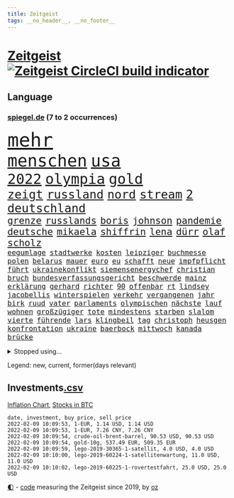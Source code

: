 ```yaml
---
title: Zeitgeist
tags: __no_header__, __no_footer__
---
```


# [Zeitgeist](https://oliz.io/zeitgeist/) [![Zeitgeist CircleCI build indicator](https://circleci.com/gh/ooz/zeitgeist.svg?style=shield)](https://circleci.com/gh/ooz/zeitgeist)

## Language

<h3><a href="https://www.spiegel.de" target="_blank">spiegel.de</a> (7 to 2 occurrences)</h3>
<p style="font-family:monospace">
<span style="font-size:32pt"><a href="news_links.html#mehr" class="current">mehr</a></span>
<br>
<span style="font-size:28pt"><a href="news_links.html#menschen" class="current">menschen</a></span>
<span style="font-size:28pt"><a href="news_links.html#usa" class="current">usa</a></span>
<br>
<span style="font-size:24pt"><a href="news_links.html#2022" class="current">2022</a></span>
<span style="font-size:24pt"><a href="news_links.html#olympia" class="current">olympia</a></span>
<span style="font-size:24pt"><a href="news_links.html#gold" class="current">gold</a></span>
<br>
<span style="font-size:20pt"><a href="news_links.html#zeigt" class="current">zeigt</a></span>
<span style="font-size:20pt"><a href="news_links.html#russland" class="current">russland</a></span>
<span style="font-size:20pt"><a href="news_links.html#nord" class="current">nord</a></span>
<span style="font-size:20pt"><a href="news_links.html#stream" class="current">stream</a></span>
<span style="font-size:20pt"><a href="news_links.html#2" class="current">2</a></span>
<span style="font-size:20pt"><a href="news_links.html#deutschland" class="current">deutschland</a></span>
<br>
<span style="font-size:16pt"><a href="news_links.html#grenze" class="current">grenze</a></span>
<span style="font-size:16pt"><a href="news_links.html#russlands" class="current">russlands</a></span>
<span style="font-size:16pt"><a href="news_links.html#boris" class="current">boris</a></span>
<span style="font-size:16pt"><a href="news_links.html#johnson" class="current">johnson</a></span>
<span style="font-size:16pt"><a href="news_links.html#pandemie" class="current">pandemie</a></span>
<span style="font-size:16pt"><a href="news_links.html#deutsche" class="current">deutsche</a></span>
<span style="font-size:16pt"><a href="news_links.html#mikaela" class="current">mikaela</a></span>
<span style="font-size:16pt"><a href="news_links.html#shiffrin" class="current">shiffrin</a></span>
<span style="font-size:16pt"><a href="news_links.html#lena" class="current">lena</a></span>
<span style="font-size:16pt"><a href="news_links.html#dürr" class="current">dürr</a></span>
<span style="font-size:16pt"><a href="news_links.html#olaf" class="current">olaf</a></span>
<span style="font-size:16pt"><a href="news_links.html#scholz" class="current">scholz</a></span>
<br>
<span style="font-size:12pt"><a href="news_links.html#eegumlage" class="current">eegumlage</a></span>
<span style="font-size:12pt"><a href="news_links.html#stadtwerke" class="new">stadtwerke</a></span>
<span style="font-size:12pt"><a href="news_links.html#kosten" class="current">kosten</a></span>
<span style="font-size:12pt"><a href="news_links.html#leipziger" class="current">leipziger</a></span>
<span style="font-size:12pt"><a href="news_links.html#buchmesse" class="new">buchmesse</a></span>
<span style="font-size:12pt"><a href="news_links.html#polen" class="current">polen</a></span>
<span style="font-size:12pt"><a href="news_links.html#belarus" class="current">belarus</a></span>
<span style="font-size:12pt"><a href="news_links.html#mauer" class="current">mauer</a></span>
<span style="font-size:12pt"><a href="news_links.html#euro" class="current">euro</a></span>
<span style="font-size:12pt"><a href="news_links.html#eu" class="current">eu</a></span>
<span style="font-size:12pt"><a href="news_links.html#schafft" class="current">schafft</a></span>
<span style="font-size:12pt"><a href="news_links.html#neue" class="current">neue</a></span>
<span style="font-size:12pt"><a href="news_links.html#impfpflicht" class="current">impfpflicht</a></span>
<span style="font-size:12pt"><a href="news_links.html#führt" class="current">führt</a></span>
<span style="font-size:12pt"><a href="news_links.html#ukrainekonflikt" class="current">ukrainekonflikt</a></span>
<span style="font-size:12pt"><a href="news_links.html#siemensenergychef" class="new">siemensenergychef</a></span>
<span style="font-size:12pt"><a href="news_links.html#christian" class="current">christian</a></span>
<span style="font-size:12pt"><a href="news_links.html#bruch" class="current">bruch</a></span>
<span style="font-size:12pt"><a href="news_links.html#bundesverfassungsgericht" class="current">bundesverfassungsgericht</a></span>
<span style="font-size:12pt"><a href="news_links.html#beschwerde" class="current">beschwerde</a></span>
<span style="font-size:12pt"><a href="news_links.html#mainz" class="current">mainz</a></span>
<span style="font-size:12pt"><a href="news_links.html#erklärung" class="current">erklärung</a></span>
<span style="font-size:12pt"><a href="news_links.html#gerhard" class="current">gerhard</a></span>
<span style="font-size:12pt"><a href="news_links.html#richter" class="current">richter</a></span>
<span style="font-size:12pt"><a href="news_links.html#90" class="current">90</a></span>
<span style="font-size:12pt"><a href="news_links.html#offenbar" class="current">offenbar</a></span>
<span style="font-size:12pt"><a href="news_links.html#rt" class="current">rt</a></span>
<span style="font-size:12pt"><a href="news_links.html#lindsey" class="new">lindsey</a></span>
<span style="font-size:12pt"><a href="news_links.html#jacobellis" class="new">jacobellis</a></span>
<span style="font-size:12pt"><a href="news_links.html#winterspielen" class="current">winterspielen</a></span>
<span style="font-size:12pt"><a href="news_links.html#verkehr" class="current">verkehr</a></span>
<span style="font-size:12pt"><a href="news_links.html#vergangenen" class="current">vergangenen</a></span>
<span style="font-size:12pt"><a href="news_links.html#jahr" class="current">jahr</a></span>
<span style="font-size:12pt"><a href="news_links.html#birk" class="new">birk</a></span>
<span style="font-size:12pt"><a href="news_links.html#ruud" class="new">ruud</a></span>
<span style="font-size:12pt"><a href="news_links.html#vater" class="current">vater</a></span>
<span style="font-size:12pt"><a href="news_links.html#parlaments" class="current">parlaments</a></span>
<span style="font-size:12pt"><a href="news_links.html#olympischen" class="current">olympischen</a></span>
<span style="font-size:12pt"><a href="news_links.html#nächste" class="current">nächste</a></span>
<span style="font-size:12pt"><a href="news_links.html#lauf" class="current">lauf</a></span>
<span style="font-size:12pt"><a href="news_links.html#wohnen" class="current">wohnen</a></span>
<span style="font-size:12pt"><a href="news_links.html#großzügiger" class="new">großzügiger</a></span>
<span style="font-size:12pt"><a href="news_links.html#tote" class="current">tote</a></span>
<span style="font-size:12pt"><a href="news_links.html#mindestens" class="current">mindestens</a></span>
<span style="font-size:12pt"><a href="news_links.html#starben" class="current">starben</a></span>
<span style="font-size:12pt"><a href="news_links.html#slalom" class="current">slalom</a></span>
<span style="font-size:12pt"><a href="news_links.html#vierte" class="current">vierte</a></span>
<span style="font-size:12pt"><a href="news_links.html#führende" class="current">führende</a></span>
<span style="font-size:12pt"><a href="news_links.html#lars" class="current">lars</a></span>
<span style="font-size:12pt"><a href="news_links.html#klingbeil" class="current">klingbeil</a></span>
<span style="font-size:12pt"><a href="news_links.html#tag" class="current">tag</a></span>
<span style="font-size:12pt"><a href="news_links.html#christoph" class="current">christoph</a></span>
<span style="font-size:12pt"><a href="news_links.html#heusgen" class="current">heusgen</a></span>
<span style="font-size:12pt"><a href="news_links.html#konfrontation" class="current">konfrontation</a></span>
<span style="font-size:12pt"><a href="news_links.html#ukraine" class="current">ukraine</a></span>
<span style="font-size:12pt"><a href="news_links.html#baerbock" class="current">baerbock</a></span>
<span style="font-size:12pt"><a href="news_links.html#mittwoch" class="current">mittwoch</a></span>
<span style="font-size:12pt"><a href="news_links.html#kanada" class="current">kanada</a></span>
<span style="font-size:12pt"><a href="news_links.html#brücke" class="current">brücke</a></span>
</p>
<details>
<summary>Stopped using...</summary>
<p class="former" style="font-size:12pt">
bewaffnete(476) libanon(476) scheinen(476) schrieb(476) beschreibt(475) fort(475) lautet(475) locker(475) strand(475) verhandelt(475) behandlung(474) bücher(474) dinge(474) million(474) müssten(474) pakistan(474) schatten(474) wut(474) bar(473) becker(473) bundespolizei(473) diskussion(473) entdeckte(473) haseloff(473) innenstadt(473) lebenslanger(473) leere(473) main(473) wen(473) you(473) österreichische(473) abenteuer(472) aufgefordert(472) emma(472) geworfen(472) kritiker(472) privaten(472) reiche(472) schlimmer(472) terroristen(472) umwelt(472) antarktis(471) badenwürttembergs(471) besitzer(471) einzelne(471) gutes(471) liege(471) paare(471) werk(471) überlebte(471) bmw(470) elektroauto(470) froh(470) medizin(470) mordfall(470) stefan(470) streiks(470) zahlt(470) analyse(469) angeklagter(469) anscheinend(469) bildungsministerin(469) bitte(469) brachte(469) dominiert(469) großaufgebot(469) kieler(469) pariser(469) reformen(469) riss(469) teheran(469) aktien(468) beschluss(468) coronainfektionen(468) dach(468) ehre(468) erscheinen(468) gewissen(468) greta(468) herzogin(468) kapitän(468) kolumne(468) la(468) mangelt(468) nicola(468) schaltet(468) stärken(468) thunberg(468) belasten(467) beweisen(467) flüchtlinge(467) gewaltig(467) negativ(467) spdpolitikerin(467) umso(467) zeremonie(467) überrascht(467) arsenal(466) attentat(466) aufeinander(466) benzin(466) beteiligten(466) jahrzehnte(466) kanzleramt(466) konflikte(466) messer(466) phase(466) quote(466) senken(466) unterschiedlich(466) amerika(465) anschläge(465) bull(465) fußballprofi(465) grünheide(465) moderator(465) niederlagen(465) red(465) spekuliert(465) trauer(465) zusammenarbeit(465) zwillinge(465) angesteckt(464) behandeln(464) csuchef(464) endgültig(464) geschlagen(464) jobs(464) lionel(464) messi(464) natur(464) r(464) rand(464) tweet(464) verbreitung(464) vorübergehend(464) 99(463) beginnen(463) debatten(463) durften(463) ermöglicht(463) ertragen(463) klimaschützer(463) medikament(463) zuversicht(463) 16jährige(462) 33(462) bestellt(462) forderte(462) hände(462) kostenlose(462) lastwagen(462) rettungsschiff(462) aufnahme(461) dänischen(461) irans(461) kindesmissbrauch(461) sprang(461) standen(461) umsatz(461) update(461) aufbauen(460) drastische(460) august(459) freude(459) qualifikation(459) yorks(459) angeklagten(458) herrschen(458) reagierten(458) taiwan(458) volle(458) franziskus(457) massenhaft(457) ministerpräsidentin(457) perfekte(457) wälder(457) attila(456) aufklären(456) ehe(456) einsetzen(456) gesamten(456) hildmann(456) klimapolitik(456) souverän(456) verfehlt(456) verzweiflung(456) automobilgeschichte(455) begeisterten(455) eklat(455) kinos(455) leichtathletik(455) schlicht(455) tiefen(455) vermeintlichen(455) verschwanden(455) verzögern(455) zahlte(455) zugelassen(455) genehmigung(454) aufstellen(453) überlassen(453) gedanken(452) kate(452) konsum(452) letztes(452) patient(452) 28(451) beschlagnahmt(451) erschienen(451) fernsehen(451) gestritten(451) wien(451) 1000(450) erdbeben(450) monats(450) rose(450) seltsame(450) milliardenhöhe(449) vorgelegt(449) ereignisse(448) erschießt(448) mancher(448) präsenzunterricht(448) rasen(448) anzeichen(447) einiger(447) general(447) parallelen(447) pfund(447) kontaktbeschränkungen(446) nachts(446) ute(446) fehlten(445) kostenlos(445) verzeichnet(445) begrüßt(444) strenger(444) schlugen(443) enttäuschung(442) gouverneur(442) konferenz(442) empfehlung(441) fußballem(441) hängen(441) terrorismus(441) überschritten(441) vermeintlich(440) vertagt(440) ältere(440) sydney(439) überfahren(439) fußballwm(438) geborgen(437) läden(437) rutschte(437) uhaft(437) dramatischen(436) runden(436) kapitel(435) afghanische(434) erforscht(434) erhöhung(433) anlegen(432) gefühl(432) lebensgefährlich(431) schmerz(431) versorgung(431) praxis(429) vermissten(429) verschafft(429) schritten(427) athletinnen(425) gesundheitliche(425) günther(425) tuchel(425) missachtung(424) claus(423) anderswo(422) missbrauchskomplex(421) eingeräumt(420) ferien(419) service(419) tragischen(419) drohne(417) gebieten(416) sicherheitsvorkehrungen(416) farbe(415) härtere(415) impfzentrum(414) sprit(414) renommierten(412) superwahljahr(412) gala(409) klarheit(409) lieferengpässe(409) mängel(406) fotografieren(405) ärgern(405) aktionen(400) gelangt(399) interviews(398) regimes(397) befunden(395) behindert(393) seniorin(386) einsatzkräften(381) mangelnde(379) trocken(378) dürre(375) kuba(375) schwangerschaftsabbrüche(374) stationiert(374) technische(366) übers(366) cent(364) schuf(362) juristische(360) luxemburg(359) trinken(348) stromnetz(346) taucher(346) homeschooling(344) benannt(337) neuanfang(332) j(329) indiens(327) rausch(323) krimi(316) einstecken(312) elfjährigen(311) rum(311) ärmsten(309) konservative(306) angefeindet(305) gregor(305) dementieren(301) besetzen(295) zypern(291) 22jähriger(289) angebote(289) witwe(289) blut(286) greenpeace(284) scharfen(284) wüste(282) werte(280) fasst(275) willkommen(272) zwischenfall(271) zufriedener(270) lebensgefährliche(269) afghanischen(265) millionensumme(261) übergriff(250) vorreiter(248) 25jährige(247) rebellen(247) zurückzukehren(246) ausgewählt(245) birgt(245) beworfen(244) historikerin(243) schwerste(243) waldbrände(241) 38(240) bond(240) meilenstein(240) eingeholt(237) romane(236) ängste(236) autofahrern(235) eingestürzt(235) fossile(234) ständigen(233) ungeimpft(232) gesprungen(231) müll(230) impfquote(229) tank(229) banden(227) kohlekraftwerke(227) todesdrohungen(227) bitteren(225) fünfjähriger(224) hit(224) spitzen(224) minsk(223) darstellung(222) sechzigerjahre(221) zusammenarbeiten(221) hakt(220) welterfolg(220) tribüne(217) formiert(216) ifoumfrage(216) stundenlang(216) biss(215) belgischen(214) regenfälle(214) temperatur(214) jemals(213) rechtswidrig(213) asylanträge(212) truppe(212) brannte(210) terroranschlag(210) leichten(209) ausschnitte(208) lloyd(208) schäumt(208) strikt(208) hollywoodstar(207) volk(207) 28jähriger(205) irre(205) journal(205) kroatien(205) potenzielle(204) aufgeflogen(203) seenot(203) britisches(200) andauernde(199) furcht(198) fazit(197) tour(196) eröffnen(195) vollkommen(195) leroy(194) sané(194) venedig(193) stilkritik(192) cup(190) enttäuschte(190) 2007(189) 1300(188) werkstatt(187) lukaku(186) romelu(186) bedankt(185) präsentierte(185) gewartet(184) beides(183) leser(182) aushalten(181) geklettert(181) wanderer(181) aufruhr(180) crown(180) lieferengpässen(180) ermordung(179) fühlte(179) landsleute(179) flut(178) funktionär(178) nbastar(178) zähne(178) buchen(177) errichtet(177) polnischen(177) zehnte(177) colorado(175) 14jähriger(174) berufe(174) hochwasser(174) debattieren(173) 210(172) dinner(172) timing(171) henry(169) supermärkte(168) mainzer(166) dämpfen(165) berühmteste(164) ministerpräsidentenkonferenz(164) lukrative(163) cduchefs(162) entthront(162) erkunden(162) schwach(162) analysten(161) nachhaltiger(161) 1999(160) atomwaffen(160) impfstatus(160) nachträglich(160) nazizeit(160) zeichnen(160) zivile(159) nbaprofi(158) unterdrückung(158) 'ndrangheta(157) alaska(157) wiedereröffnet(157) bedrohen(156) achtzigerjahren(155) drauf(155) gegensteuern(155) unglücks(155) verkehrsministerium(155) 400000(153) abflug(153) befürchtete(153) exil(152) überschreiten(152) uniform(151) zwielicht(151) aufkommen(150) löscht(150) kommandeur(149) roland(149) ankommen(148) demonstrierende(148) ausgeflogen(147) büchern(147) chappatte(147) gebrannt(147) arbeitstag(145) experimente(145) guinea(145) konten(144) krankenwagen(144) inneren(143) mobbing(143) z(143) prallte(142) verletzten(142) kult(140) ligaspiel(140) trauerbegleiterin(140) erbeuteten(139) gadgets(139) harris(139) kamala(139) seelische(139) spektakulärer(139) flüchtende(138) garmischpartenkirchen(138) zwölfjähriger(138) lutz(137) verordnung(137) besessen(136) reisten(136) staatsanwalt(136) bedanken(135) bremse(135) klopp(135) linkenpolitikerin(135) music(135) teuerste(135) verschwörungstheoretiker(135) fühlten(134) teamkollege(134) kalten(133) regale(133) gangs(132) starstürmer(132) vizepräsident(132) weihnachtsgeschäft(132) predigt(131) wright(131) anschlags(130) ausgeschöpft(130) bunte(130) ließe(130) manfred(130) vorgeladen(130) operationen(129) abnehmen(128) manuela(128) standard(128) herrschten(127) radikalisierung(127) a3(126) beeinträchtigen(126) boss(126) diplomatischen(126) gysi(126) staatspräsident(126) statistische(126) boosterimpfungen(125) mittelfristig(125) satt(125) breuer(124) geständnis(124) jonas(124) lka(124) nackt(124) unterziehen(124) virginia(124) arktis(123) oper(123) sportwagen(123) gangster(121) grenzregion(121) ausgetauscht(120) innovationen(120) schwedens(120) bildungssystem(119) beschrieb(118) langsamer(118) müde(118) brooklyn(117) direktor(117) enteignungen(117) ifo(117) millionencoup(117) schwesig(117) spiegelkorrespondent(117) überreicht(116) hoeneß(115) abgaben(114) grafiken(114) millionenhöhe(114) prosieben(114) umstände(114) ableger(113) drohnenangriff(113) euländern(113) reh(113) türeci(113) özlem(113) evergrande(112) feministin(112) riefen(111) straft(111) nrwregierungschef(110) 16jähriger(109) außergewöhnlichen(109) heizung(109) protestierten(109) umweltaktivisten(109) 2050(108) erdgas(108) krankenhauseinweisungen(108) lava(108) südkoreas(108) verirrt(108) erfolgen(106) gier(106) pence(106) türsteher(106) korruptionsverdacht(105) verbindliche(105) deutschlandweit(104) klischees(104) weltraum(104) wohnraum(104) schweinfurt(103) tournee(103) ampelregierung(102) beliebtesten(101) fügen(101) berufen(100) erwerb(100) grundlegende(100) halbes(100) traurigkeit(100) versorgungskrise(100) isoliert(99) kleber(99) begriffe(98) fernseher(98) irving(98) kyrie(98) lissabon(98) videotest(98) plastikmüll(97) einander(96) deutsch(95) schlechtem(95) hyperschallrakete(94) milan(94) neugeborenes(94) webb(94) rekonstruiert(93) aktivitäten(91) brennenden(91) namibia(91) sozialdemokrat(91) ambitioniert(90) artensterben(90) langfristige(90) michaela(90) 35jährige(89) kultusministerinnen(89) maryland(89) staates(89) stereotype(89) unbrauchbar(89) ruhig(88) tschüss(88) 41(87) erfanden(87) exuspräsident(87) geldvermögen(87) gesamtsieg(87) gewaltsamer(87) maxplanckinstitut(87) registrierten(87) wahldebakel(87) ware(87) chronisch(86) dan(86) däne(86) leck(86) special(86) verblüffend(86) wahnsinns(86) weitgehende(86) kulturen(85) nets(85) rosa(85) schuhmacher(85) wilder(85) bundesligapartie(84) qanon(84) bescherte(83) todeszahlen(83) zugeständnisse(83) akzeptanz(82) anschauen(82) belohnung(82) masked(82) opel(82) verwundert(82) wetteraufzeichnungen(82) coronaexperten(81) dame(81) erkannte(81) kroatischen(81) rentenversicherung(81) wehrbeauftragte(81) eintraf(80) lockt(80) preisverleihung(80) ultrarechten(80) versuche(80) atomenergie(79) ausgewählten(79) extremismus(79) löchern(79) niedrige(79) playstation(79) schlimme(79) sonys(79) zentral(79) andernorts(78) cdupolitikerin(78) cruz(78) fahrlässige(78) gezielten(78) prien(78) reichten(78) soziologe(78) tödliches(78) ampelpartner(77) penny(77) produzenten(77) profifußballer(77) revolutionären(77) bestehende(76) festspiele(76) klimafreundlich(76) police(76) präzise(76) tvreportage(76) überquerte(76) überrollt(76) abfälle(75) iranischer(75) kuss(75) 71jährigen(74) aufdeckte(74) cavallo(74) defekt(74) geringverdiener(74) hirsch(74) josh(74) komplikationen(74) machtmissbrauch(74) nhl(74) chicago(73) lira(73) raketenstart(73) traditionell(73) 41jähriger(72) bärbel(72) empfohlen(72) motors(72) nutzung(72) rookie(72) eröffnete(71) iserlohn(71) mitreden(71) simple(71) tornados(71) austin(70) eusonderbeauftragte(70) fotografin(70) hochformat(70) nervös(70) paparazzi(70) uneindeutig(70) wille(70) turbulenten(69) 1931(68) autonome(68) geschaut(68) notrufs(68) schwerverletzter(68) technologien(68) westlicher(68) ärzteverband(68) netflixserie(67) zwölfjährige(67) dankbarkeit(66) klimazielen(66) mitschnitt(66) mülltonnen(66) 27jähriger(65) galápagosinseln(65) stadtrand(65) stereotyp(65) sympathisanten(65) umweltschutzorganisation(65) breitbandausbau(64) musikfestival(64) ndr(64) paraguay(64) songtexte(64) unterlassen(64) ernannte(63) etlicher(63) geschwindigkeit(63) gewaltsamen(63) ketten(63) verschlechternden(63) ac(62) begrüßte(62) innenstädten(62) kasernen(62) marburger(62) marode(62) puls(62) schmerzensgeld(62) schärfere(62) vatikan(62) bescheid(61) feuerte(60) offenes(60) vegankoch(60) 1968(59) anhält(59) felswand(59) geldregen(59) technischer(59) trip(59) überlebender(59) aufstellte(58) dartswm(58) geister(58) nächstem(58) scheiden(58) auszuhalten(57) böller(57) ganzes(57) gewaltsamem(57) museen(57) windeln(57) xavi(57) şahin(57) 2gplusregel(56) arbeitswelt(56) auseinandersetzungen(56) bevorzugen(56) bewirken(56) feuerwerk(56) generalstaatsanwaltschaft(56) harsch(56) kollidierte(56) sap(56) veganen(56) blumen(55) khan(55) schifffahrt(55) stadtderby(55) usautomarkt(55) danken(54) hinein(54) zustande(54) bunten(53) fehlenden(53) frederiksen(53) rückhalt(53) südafrikas(53) akw(52) aufgespürt(52) ausfuhr(52) feiertage(52) fesseln(52) künstliches(52) atomkraftwerke(51) beschlüsse(51) energiekonzern(51) coronarunde(50) flüchtenden(50) taucht(50) vietnamesischer(50) watson(50) belarus/polen(49) entspannten(49) fliegenden(49) schikaniert(49) bearbeiten(48) elmar(48) juraprofessor(48) kalb(48) magnus(48) pfosten(48) winterurlaub(48) aserbaidschan(47) bergkarabach(47) nbc(47) stillen(47) zielen(47) allgemeinmediziner(46) böllerverbot(46) geboostert(46) plattencover(46) rydzek(46) enormen(45) radcliffe(45) redakteurinnen(45) turniers(45) artenschutz(44) basketballsuperstar(44) blinding(44) brennt(44) einstufen(44) exwerdertrainer(44) lights(44) modernisieren(44) triage(44) weeknd(44) ausgeraubt(43) geteilt(43) tatwaffe(43) behält(42) dinosaurier(42) fehlgeburt(42) götter(42) kubaner(42) ligapartie(42) mercedesbenz(42) nordische(42) olympianorm(42) würdigte(42) bulls(41) chatnachrichten(41) gerwyn(41) kapitalismus(41) unveröffentlichte(41) überrannt(41) chefredaktion(40) landkreise(40) zwölfjährigen(40) kultstatus(39) mitarbeitenden(39) profitierten(39) fluglinien(38) glamour(38) glyphosat(38) jahreshauptversammlung(38) kipping(38) sozialsenatorin(38) todestag(38) verletzung(38) wanken(38) büroräume(37) erfrieren(37) frühe(37) herzstillstand(37) re(37) schwan(37) tipp(37) beherzter(36) covid19medikament(36) gereicht(36) schotten(36) umgestaltet(36) umweltfreundlich(36) unterirdischen(36) vietnamesische(36) vinzenz(36) bönisch(35) faber(35) gottesdienst(35) jauch(35) langläuferinnen(35) mecklenburgvorpommerns(35) nervigen(35) brown(34) gerard(34) lamb(34) weltcupsieg(34) rätselhafter(33) verschleppung(33) alpenländer(32) atomverhandlungen(32) ebay(32) haften(32) kleinanzeigen(32) problemlos(32) schwierigsten(32) uğur(32) verdienste(32) winterurlauber(32) begünstigen(31) bewacht(31) fingern(31) heterosexuelle(31) meisterschaft(31) schnellt(31) zweifler(31) bosse(30) klausur(30) reichsbürger(30) untererfassung(30) verwaltungsgebäude(30) boy(29) flügel(29) machtdemonstration(29) rosafarbenen(29) singlecharts(29) unerlaubt(29) verurteilen(29) weihnachtszeit(29) hallendach(28) hochhauses(28) mpk(28) obdachlos(28) widerrufen(28) élyséepalast(28) belächelt(27) emotionale(27) ersatzbank(27) kriminalpolizei(27) pennymarkt(27) riad(27) wackelt(27) amnestie(26) balkan(26) banknoten(26) baumann(26) busse(26) einschätzen(26) lunge(26) oberstdorf(26) schied(26) usdemokratie(26) 68(25) 71(25) containern(25) energieversorger(25) bildschirm(24) einsatzbereit(24) kanzlerkür(24) merken(24) mosel(24) muskeln(24) sanitäter(24) schönes(24) anordnung(23) herzlich(23) landwirtschaftsminister(23) machtmissbrauchs(23) parteizentrale(23) aida(22) anbietern(22) bürgerrechte(22) coronaprotesten(22) energieversorgern(22) herben(22) kraftwerk(22) moderierte(22) pandemiefolgen(22) rückenwind(22) straßenkarneval(22) telefonieren(22) tvbericht(22) winterberg(22) conference(21) geschlossene(21) konservativer(21) model(21) toyota(21) angesagt(20) ansprüche(20) beherrscht(20) kinderzimmer(20) kreuzfahrt(20) schreckliches(20) belastbar(19) bowl(19) impfregister(19) kräftiges(19) medium(19) militante(19) thüringischen(19) vierschanzentournee(19) abwasser(18) erkennt(18) instrument(18) schimpfen(18) umweltfreundliche(18) weltbekannt(18) agrarminister(17) fastfoodkette(17) oberender(17) prozesses(17) socken(17) böllern(16) gelder(16) gerichtlichen(16) keechant(16) leonardo(16) nachwuchsspieler(16) sendungen(16) serienstar(16) sewell(16) toll(16) xi'an(16) zusammengefasst(16) affleck(15) allzu(15) geputscht(15) kaczyński(15) pischef(15) bauwerk(14) keanu(14) kryptogeld(14) schaumwein(14) spektakulärsten(14) tierische(14) weltraumteleskop(14) abgelaufenen(13) alpenland(13) dicaprio(13) farben(13) haderte(13) kehrtwende(13) kreuzfahrten(13) tannenbaum(13) 1971(12) absicherung(12) amy(12) bahnradweltmeisterin(12) einspringen(12) lanka(12) pieters(12) sri(12) teuersten(12) zerfallen(12) ladung(11) silvesterpartys(11) tiananmenmassakers(11) umwirbt(11) waffenstillstand(11)
</p>
</details>
<p>Legend: <span class="new">new</span>, <span class="current">current</span>, <span class="former">former(days relevant)</span></p>

## Investments[.csv](investments.csv)

[Inflation Chart](https://inflationchart.com),
[Stocks in BTC](https://stonksinbtc.xyz/)

```
date, investment, buy price, sell price
2022-02-09 10:09:53, 1-EUR, 1.14 USD, 1.14 USD
2022-02-09 10:09:53, 1-EUR, 7.26 CNY, 7.26 CNY
2022-02-09 10:09:54, crude-oil-brent-barrel, 90.53 USD, 90.53 USD
2022-02-09 10:09:54, gold-10g, 537.49 EUR, 509.35 EUR
2022-02-09 10:09:59, lego-2019-30365-1-satellit, 4.0 USD, 4.0 USD
2022-02-09 10:10:00, lego-2019-60224-1-satellitenwartung, 11.0 USD, 11.0 USD
2022-02-09 10:10:02, lego-2019-60225-1-rovertestfahrt, 25.0 USD, 25.0 USD
```

<footer>
<a href="javascript:toggleTheme()" class="nav">🌓</a>
- <a href="https://github.com/ooz/zeitgeist">code</a> measuring the Zeitgeist since 2019, by <a href="https://oliz.io">oz</a>
</footer>

